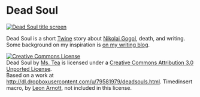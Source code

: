 Dead Soul
=========

[![Dead Soul title screen](http://i.imgur.com/WGb1qtG.png)](http://dl.dropboxusercontent.com/u/79581979/deadsouls.html)

Dead Soul is a short [Twine](https://github.com/tweecode/twine/) story about [Nikolai Gogol](http://en.wikipedia.org/wiki/Nikolai_Gogol), death, and writing. Some background on my inspiration is [on my writing blog](http://acupofmstea.tumblr.com/post/50553236947/dead-soul).

<a rel="license" href="http://creativecommons.org/licenses/by/3.0/deed.en_US"><img alt="Creative Commons License" style="border-width:0" src="http://i.creativecommons.org/l/by/3.0/88x31.png" /></a><br /><span xmlns:dct="http://purl.org/dc/terms/" href="http://purl.org/dc/dcmitype/InteractiveResource" property="dct:title" rel="dct:type">Dead Soul</span> by <a xmlns:cc="http://creativecommons.org/ns#" href="http://acupofmstea.tumblr.com/" property="cc:attributionName" rel="cc:attributionURL">Ms. Tea</a> is licensed under a <a rel="license" href="http://creativecommons.org/licenses/by/3.0/deed.en_US">Creative Commons Attribution 3.0 Unported License</a>.<br />Based on a work at <a xmlns:dct="http://purl.org/dc/terms/" href="http://dl.dropboxusercontent.com/u/79581979/deadsouls.html" rel="dct:source">http://dl.dropboxusercontent.com/u/79581979/deadsouls.html</a>. Timedinsert macro, by [Leon Arnott](http://l.j-factor.com/twine/), not included in this license.
